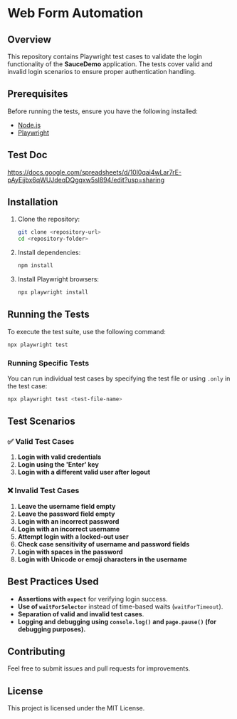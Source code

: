 # Web Form Automation

## Overview
This repository contains Playwright test cases to validate the login functionality of the **SauceDemo** application. The tests cover valid and invalid login scenarios to ensure proper authentication handling.

## Prerequisites
Before running the tests, ensure you have the following installed:
- [Node.js](https://nodejs.org/)
- [Playwright](https://playwright.dev/)

## Test Doc
https://docs.google.com/spreadsheets/d/10l0qai4wLar7rE-pAyEijbx6qWUJdeqDQgqxw5sl894/edit?usp=sharing

## Installation
1. Clone the repository:
   ```sh
   git clone <repository-url>
   cd <repository-folder>
   ```
2. Install dependencies:
   ```sh
   npm install
   ```
3. Install Playwright browsers:
   ```sh
   npx playwright install
   ```

## Running the Tests
To execute the test suite, use the following command:
```sh
npx playwright test
```

### Running Specific Tests
You can run individual test cases by specifying the test file or using `.only` in the test case:
```sh
npx playwright test <test-file-name>
```

## Test Scenarios
### ✅ **Valid Test Cases**
1. **Login with valid credentials**
2. **Login using the 'Enter' key**
3. **Login with a different valid user after logout**

### ❌ **Invalid Test Cases**
1. **Leave the username field empty**
2. **Leave the password field empty**
3. **Login with an incorrect password**
4. **Login with an incorrect username**
5. **Attempt login with a locked-out user**
6. **Check case sensitivity of username and password fields**
7. **Login with spaces in the password**
8. **Login with Unicode or emoji characters in the username**

## Best Practices Used
- **Assertions with `expect`** for verifying login success.
- **Use of `waitForSelector`** instead of time-based waits (`waitForTimeout`).
- **Separation of valid and invalid test cases**.
- **Logging and debugging using `console.log()` and `page.pause()` (for debugging purposes).**

## Contributing
Feel free to submit issues and pull requests for improvements.

## License
This project is licensed under the MIT License.

